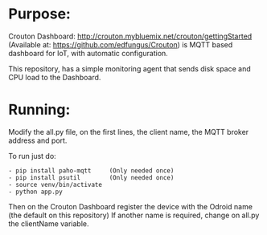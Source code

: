 # Purpose: 

Crouton Dashboard: http://crouton.mybluemix.net/crouton/gettingStarted (Available at: https://github.com/edfungus/Crouton)
is MQTT based dashboard for IoT, with automatic configuration.

This repository, has a simple monitoring agent that sends disk space and CPU load to the Dashboard.

# Running:

Modify the all.py file, on the first lines, the client name, the MQTT broker address and port.

To run just do:

	- pip install paho-mqtt		(Only needed once)
	- pip install psutil		(Only needed once)
	- source venv/bin/activate
	- python app.py

Then on the Crouton Dashboard register the device with the Odroid name (the default on this repository)
If another name is required, change on all.py the clientName variable.
